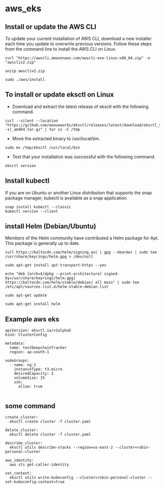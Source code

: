 # aws_eks
## Install or update the AWS CLI
To update your current installation of AWS CLI, download a new installer each time you update to overwrite previous versions. Follow these steps from the command line to install the AWS CLI on Linux.
```
curl "https://awscli.amazonaws.com/awscli-exe-linux-x86_64.zip" -o "awscliv2.zip"
```
```
unzip awscliv2.zip
```
```
sudo ./aws/install
```

## To install or update eksctl on Linux

* Download and extract the latest release of eksctl with the following command.
```
curl --silent --location "https://github.com/weaveworks/eksctl/releases/latest/download/eksctl_$(uname -s)_amd64.tar.gz" | tar xz -C /tmp
````
* Move the extracted binary to /usr/local/bin.
 ```
sudo mv /tmp/eksctl /usr/local/bin
```
* Test that your installation was successful with the following command.
```
eksctl version
````

## Install kubectl

If you are on Ubuntu or another Linux distribution that supports the snap package manager, kubectl is available as a snap application.
```
snap install kubectl --classic
kubectl version --client
```


## install Helm (Debian/Ubuntu)
Members of the Helm community have contributed a Helm package for Apt. This package is generally up to date.
```
curl https://baltocdn.com/helm/signing.asc | gpg --dearmor | sudo tee /usr/share/keyrings/helm.gpg > /dev/null
```
```
sudo apt-get install apt-transport-https --yes
```
```
echo "deb [arch=$(dpkg --print-architecture) signed-by=/usr/share/keyrings/helm.gpg] https://baltocdn.com/helm/stable/debian/ all main" | sudo tee /etc/apt/sources.list.d/helm-stable-debian.list
```
```
sudo apt-get update
```
```
sudo apt-get install helm
```
## Example aws eks

```
apiVersion: eksctl.io/v1alpha5
kind: ClusterConfig

metadata:
  name: testDeepchainTracker
  region: ap-south-1

nodeGroups:
  - name: ng-1
    instanceType: t3.micro
    desiredCapacity: 2
    volumeSize: 15
    ssh:
      allow: true
      
  ```
  ## some command
  ```
 create_cluster:
	eksctl create cluster -f cluster.yaml

delete_cluster:
	eksctl delete cluster -f cluster.yaml

describe_cluster:
	eksctl utils describe-stacks --region=us-east-2 --cluster=robin-personal-cluster

aws_identity:
	aws sts get-caller-identity

set_context:
	eksctl utils write-kubeconfig --cluster=robin-personal-cluster --set-kubeconfig-context=true
```
